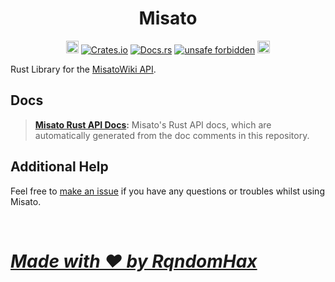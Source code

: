 <h1 align="center">
    Misato<br>
</h1>
<p align="center">
    <a href="https://github.com/MisatoWiki/Rust-API/"><img src="https://avatars.githubusercontent.com/u/24386960?v=4" width="20" height="20" alt="Misato-API Github"></a>
    <a href="https://crates.io/crates/misato"><img src="https://img.shields.io/crates/v/misato?style=flat-square&logo=rust" alt="Crates.io"></a>
    <a href="https://docs.rs/misato/"><img src="https://img.shields.io/badge/docs.rs-Misato-blue?style=flat-square&logo=read-the-docs&logoColor=white" alt="Docs.rs"></a>
    <a href="https://github.com/rust-secure-code/safety-dance/"><img src="https://img.shields.io/badge/unsafe-forbidden-green.svg?style=flat-square" alt="unsafe forbidden"></a>
    <a href="https://github.com/MisatoWiki/Rust-API/LICENSE"><img src="https://img.shields.io/github/license/MisatoWiki/Rust-API?style=flat-square" height="20" alt="License badge"></a>
</p>

Rust Library for the [MisatoWiki API](https://github.com/MisatoWiki/Website-API/).

## Docs

> **[Misato Rust API Docs](https://docs.rs/misato/):** Misato's Rust API docs, which are automatically generated from the doc comments in this repository.

## Additional Help

Feel free to [make an issue](https://github.com/MisatoWiki/Rust-API/issues/new)
if you have any questions or troubles whilst using Misato. 

<br>

# <u>_**Made with ❤️ by RqndomHax**_</u>
